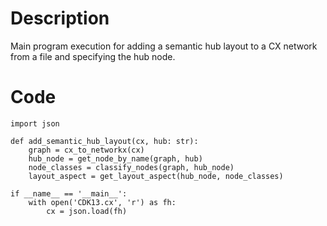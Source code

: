 # Description
Main program execution for adding a semantic hub layout to a CX network from a file and specifying the hub node.

# Code
```
import json

def add_semantic_hub_layout(cx, hub: str):
    graph = cx_to_networkx(cx)
    hub_node = get_node_by_name(graph, hub)
    node_classes = classify_nodes(graph, hub_node)
    layout_aspect = get_layout_aspect(hub_node, node_classes)

if __name__ == '__main__':
    with open('CDK13.cx', 'r') as fh:
        cx = json.load(fh)

```
